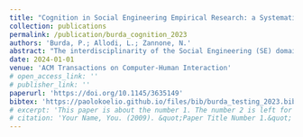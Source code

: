 ```yaml
---
title: "Cognition in Social Engineering Empirical Research: a Systematic Literature Review"
collection: publications
permalink: /publication/burda_cognition_2023
authors: 'Burda, P.; Allodi, L.; Zannone, N.'
abstract: "The interdisciplinarity of the Social Engineering (SE) domain creates crucial challenges for the development and advancement of empirical SE research, making it particularly difficult to identify the space of open research questions that can be addressed empirically. This space encompasses questions on attack conditions, employed experimental methods, and interactions with underlying cognitive aspects. As a consequence, much potential in the breadth of existing empirical SE research and in its mapping to the actual cognitive processes it aims to measure is left untapped. In this work, we carry out a systematic review of 169 articles investigating overall 735 hypotheses in the field of empirical SE research, focusing on experimental characteristics and core cognitive features from both attacker and target perspectives. Our study reveals that experiments only partially reproduce real attacks and that the exploitable SE attack surface appears much larger than the coverage provided by the current body of research. Factors such as targets’ context and cognitive processes are often ignored or not explicitly considered in experimental designs. Similarly, the effects of different pretexts and varied targetization levels are overall marginally investigated. Our findings on current SE research dynamics provide insights on methodological shortcomings and help identify supplementary techniques that can open promising future research directions."
date: 2024-01-01
venue: 'ACM Transactions on Computer-Human Interaction'
# open_access_link: ''
# publisher_link: ''
paperurl: 'https://doi.org/10.1145/3635149'
bibtex:	'https://paolokoelio.github.io/files/bib/burda_testing_2023.bib'
# excerpt: 'This paper is about the number 1. The number 2 is left for future work.'
# citation: 'Your Name, You. (2009). &quot;Paper Title Number 1.&quot; <i>Journal 1</i>. 1(1).'
---
```

